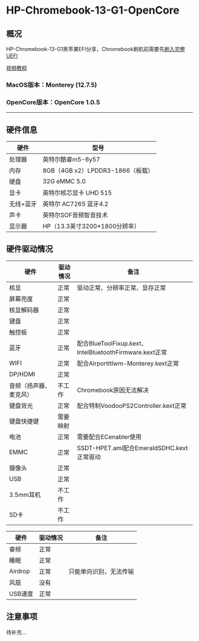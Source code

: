 # HP-Chromebook-13-G1-OpenCore

## 概况

HP-Chromebook-13-G1黑苹果EFI分享，Chromebook刷机前需要先[刷入完整UEFI](https://docs.mrchromebox.tech/docs/getting-started.html)

[视频教程](https://www.bilibili.com/video/BV1SbWAzYENn/?share_source=copy_web&vd_source=422977789d9cdc43681694089f76b267)

### MacOS版本：Monterey  (12.7.5)

### OpenCore版本：OpenCore 1.0.5

------

## 硬件信息

| 硬件      | 型号                             |
| --------- | -------------------------------- |
| 处理器    | 英特尔酷睿m5-6y57                |
| 内存      | 8GB（4GB x2）LPDDR3-1866（板载） |
| 硬盘      | 32G eMMC 5.0                     |
| 显卡      | 英特尔核芯显卡 UHD 515           |
| 无线+蓝牙 | 英特尔 AC7265 蓝牙4.2            |
| 声卡      | 英特尔SOF音频智音技术            |
| 显示器    | HP（13.3英寸3200*1800分辨率）    |

## 硬件驱动情况

| 硬件                   | 驱动情况 | 备注                                                    |
| ---------------------- | -------- | ------------------------------------------------------- |
| 核显                   | 正常     | 驱动正常、分辨率正常、显存正常                          |
| 屏幕亮度               | 正常     |                                                         |
| 核显解码器             | 正常     |                                                         |
| 键盘                   | 正常     |                                                         |
| 触控板                 | 正常     |                                                         |
| 蓝牙                   | 正常     | 配合BlueToolFixup.kext、IntelBluetoothFirmware.kext正常 |
| WIFI                   | 正常     | 配合AirportItlwm-Monterey.kext正常                      |
| DP/HDMI                | 正常     |                                                         |
| 音频（扬声器、麦克风） | 不工作   | Chromebook原因无法解决                                  |
| 键盘背光               | 正常     | 配合特制VoodooPS2Controller.kext正常                    |
| 键盘快捷键             | 需要映射 |                                                         |
| 电池                   | 正常     | 需要配合ECenabler使用                                   |
| EMMC                   | 正常     | SSDT-HPET.aml配合EmeraldSDHC.kext正常驱动               |
| 摄像头                 | 正常     |                                                         |
| USB                    | 正常     |                                                         |
| 3.5mm耳机              | 不工作   |                                                         |
| SD卡                   | 不工作   |                                                         |

| 硬件    | 驱动情况 | 备注                   |
| ------- | -------- | ---------------------- |
| 睿频    | 正常     |                        |
| 睡眠    | 正常     |                        |
| Airdrop | 正常     | 只能单向识别，无法传输 |
| 风扇    | 没有     |                        |
| USB速度 | 正常     |                        |

## 注意事项

待补充...